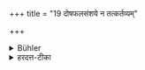 +++
title = "19 दोषफलसंशये न तत्कर्तव्यम्"

+++

<details><summary>Bühler</summary>

19. (If he is) doubtful (whether) the result (of an action will be good or evil), he shall not do it.
</details>

<details><summary>हरदत्त-टीका</summary>

## सूत्रम्
दोषफलसंशये न तत् कर्तव्यम् ॥ १९ ॥  
## टिप्पनी
यस्मिन् कर्मणि कृते पक्षे दोषः फलं सम्भाव्यते न तत् कुर्यात, यथा सभये देशे एकाकिनो गमनमिति ॥ १९ ॥
</details>
